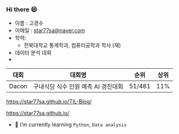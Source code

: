 ###  Hi there 😄

- 이름 : 고경수
- 이메일 : star77sa@naver.com
- 학력:
  - 전북대학교 통계학과, 컴퓨터공학과 학사 (재)
- 데이터 분석 대회
- 
|대회|대회명|순위|상위|
|---|------|----|----|
|Dacon|구내식당 식수 인원 예측 AI 경진대회|51/481|11%|

https://star77sa.github.io/TIL-Blog/

https://star77sa.github.io/

- 🌱 I’m currently learning `Python`, `Data analysis`

<!--
**star77sa/star77sa** is a ✨ _special_ ✨ repository because its `README.md` (this file) appears on your GitHub profile.

Here are some ideas to get you started:

- 🔭 I’m currently working on ...
- 🌱 I’m currently learning ...
- 👯 I’m looking to collaborate on ...
- 🤔 I’m looking for help with ...
- 💬 Ask me about ...
- 📫 How to reach me: ...
- 😄 Pronouns: ...
- ⚡ Fun fact: ...
-->
